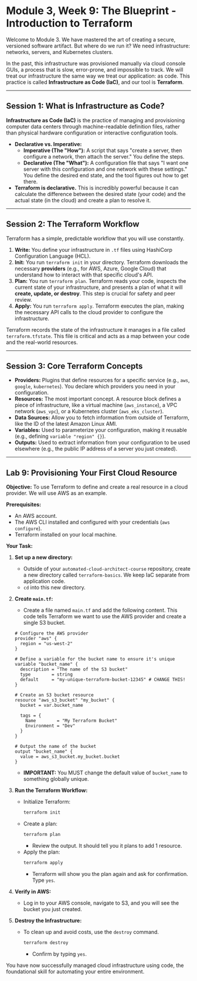 # Module 3, Week 9: The Blueprint - Introduction to Terraform

Welcome to Module 3. We have mastered the art of creating a secure, versioned software artifact. But where do we run it? We need infrastructure: networks, servers, and Kubernetes clusters.

In the past, this infrastructure was provisioned manually via cloud console GUIs, a process that is slow, error-prone, and impossible to track. We will treat our infrastructure the same way we treat our application: as code. This practice is called **Infrastructure as Code (IaC)**, and our tool is **Terraform**.

---

## Session 1: What is Infrastructure as Code?

**Infrastructure as Code (IaC)** is the practice of managing and provisioning computer data centers through machine-readable definition files, rather than physical hardware configuration or interactive configuration tools.

*   **Declarative vs. Imperative:**
    *   **Imperative (The "How"):** A script that says "create a server, then configure a network, then attach the server." You define the steps.
    *   **Declarative (The "What"):** A configuration file that says "I want one server with this configuration and one network with these settings." You define the desired end state, and the tool figures out how to get there.
*   **Terraform is declarative.** This is incredibly powerful because it can calculate the difference between the desired state (your code) and the actual state (in the cloud) and create a plan to resolve it.

---

## Session 2: The Terraform Workflow

Terraform has a simple, predictable workflow that you will use constantly.

1.  **Write:** You define your infrastructure in `.tf` files using HashiCorp Configuration Language (HCL).
2.  **Init:** You run `terraform init` in your directory. Terraform downloads the necessary **providers** (e.g., for AWS, Azure, Google Cloud) that understand how to interact with that specific cloud's API.
3.  **Plan:** You run `terraform plan`. Terraform reads your code, inspects the current state of your infrastructure, and presents a plan of what it will **create, update, or destroy**. This step is crucial for safety and peer review.
4.  **Apply:** You run `terraform apply`. Terraform executes the plan, making the necessary API calls to the cloud provider to configure the infrastructure.

Terraform records the state of the infrastructure it manages in a file called `terraform.tfstate`. This file is critical and acts as a map between your code and the real-world resources.

---

## Session 3: Core Terraform Concepts

*   **Providers:** Plugins that define resources for a specific service (e.g., `aws`, `google`, `kubernetes`). You declare which providers you need in your configuration.
*   **Resources:** The most important concept. A resource block defines a piece of infrastructure, like a virtual machine (`aws_instance`), a VPC network (`aws_vpc`), or a Kubernetes cluster (`aws_eks_cluster`).
*   **Data Sources:** Allow you to fetch information from outside of Terraform, like the ID of the latest Amazon Linux AMI.
*   **Variables:** Used to parameterize your configuration, making it reusable (e.g., defining `variable "region" {}`).
*   **Outputs:** Used to extract information from your configuration to be used elsewhere (e.g., the public IP address of a server you just created).

---

## Lab 9: Provisioning Your First Cloud Resource

**Objective:** To use Terraform to define and create a real resource in a cloud provider. We will use AWS as an example.

**Prerequisites:**
*   An AWS account.
*   The AWS CLI installed and configured with your credentials (`aws configure`).
*   Terraform installed on your local machine.

**Your Task:**

1.  **Set up a new directory:**
    *   Outside of your `automated-cloud-architect-course` repository, create a new directory called `terraform-basics`. We keep IaC separate from application code.
    *   `cd` into this new directory.

2.  **Create `main.tf`:**
    *   Create a file named `main.tf` and add the following content. This code tells Terraform we want to use the AWS provider and create a single S3 bucket.

    ```hcl
    # Configure the AWS provider
    provider "aws" {
      region = "us-west-2"
    }

    # Define a variable for the bucket name to ensure it's unique
    variable "bucket_name" {
      description = "The name of the S3 bucket"
      type        = string
      default     = "my-unique-terraform-bucket-12345" # CHANGE THIS!
    }

    # Create an S3 bucket resource
    resource "aws_s3_bucket" "my_bucket" {
      bucket = var.bucket_name

      tags = {
        Name        = "My Terraform Bucket"
        Environment = "Dev"
      }
    }

    # Output the name of the bucket
    output "bucket_name" {
      value = aws_s3_bucket.my_bucket.bucket
    }
    ```
    *   **IMPORTANT:** You MUST change the default value of `bucket_name` to something globally unique.

3.  **Run the Terraform Workflow:**
    *   Initialize Terraform:
        ```bash
        terraform init
        ```
    *   Create a plan:
        ```bash
        terraform plan
        ```
        *   Review the output. It should tell you it plans to add 1 resource.
    *   Apply the plan:
        ```bash
        terraform apply
        ```
        *   Terraform will show you the plan again and ask for confirmation. Type `yes`.

4.  **Verify in AWS:**
    *   Log in to your AWS console, navigate to S3, and you will see the bucket you just created.

5.  **Destroy the Infrastructure:**
    *   To clean up and avoid costs, use the `destroy` command.
        ```bash
        terraform destroy
        ```
        *   Confirm by typing `yes`.

You have now successfully managed cloud infrastructure using code, the foundational skill for automating your entire environment.
